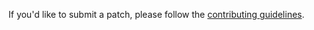 If you'd like to submit a patch, please follow the [contributing guidelines](http://clojure.org/contributing).